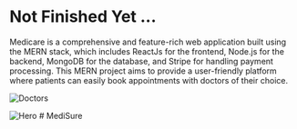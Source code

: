 # Not Finished Yet ...

Medicare is a comprehensive and feature-rich web application built using the MERN stack, which includes ReactJs for the frontend, Node.js for the backend, MongoDB for the database, and Stripe for handling payment processing. This MERN project aims to provide a user-friendly platform where patients can easily book appointments with doctors of their choice.


![Doctors](https://github.com/MohamedBoukthir/Doctor-Appointment-Booking-MERN-Stack/assets/124532428/db8552ba-4542-4be4-915a-7f54f8964bf3)


![Hero](https://github.com/MohamedBoukthir/Doctor-Appointment-Booking-MERN-Stack/assets/124532428/4a80f4e8-6bfc-48de-be26-99250067d161)
#   M e d i S u r e  
 